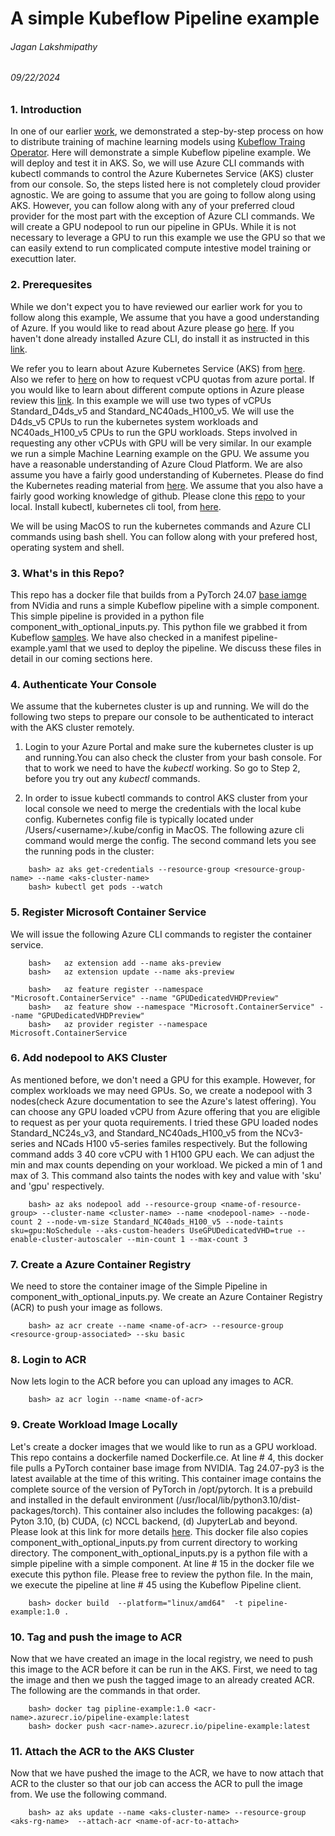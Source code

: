 # A simple Kubeflow Pipeline example
###### Jagan Lakshmipathy 
###### 09/22/2024

### 1. Introduction
In one of our earlier [work](https://github.com/jagan-lakshmipathy/aks-kf-top-distrib-training), we demonstrated a step-by-step process on how to distribute training of machine learning models using  [Kubeflow Traing Operator](https://www.kubeflow.org/docs/components/training/). Here will demonstrate a simple Kubeflow pipeline example. We will deploy and test it in AKS. So, we will use Azure CLI commands with kubectl commands to control the Azure Kubernetes Service (AKS) cluster from our console. So, the steps listed here is not completely cloud provider agnostic. We are going to assume that you are going to follow along using AKS. However, you can follow along with any of your preferred cloud provider for the most part with the exception of Azure CLI commands. We will create a GPU nodepool to run our pipeline in GPUs. While it is not necessary to leverage a GPU to run this example we use the GPU so that we can easily extend to run complicated compute intestive model training or executtion later.

### 2. Prerequesites
While we don't expect you to have reviewed our earlier work for you to follow along this example, We assume that you have a good understanding of Azure. If you would like to read about Azure please go [here](https://azure.microsoft.com/en-us/get-started). If you haven't done already installed Azure CLI, do install it as instructed in this [link](https://learn.microsoft.com/en-us/cli/azure/install-azure-cli).

We refer you to learn about Azure Kubernetes Service (AKS) from [here](https://learn.microsoft.com/en-us/azure/aks/learn/quick-kubernetes-deploy-portal?tabs=azure-cli). Also we refer to [here](https://learn.microsoft.com/en-us/azure/aks/learn/quick-kubernetes-deploy-portal?tabs=azure-cli) on how to request vCPU quotas from azure portal. If you would like to learn about different compute options in Azure please review this [link](https://learn.microsoft.com/en-us/azure/virtual-machines/sizes/overview?tabs=breakdownseries%2Cgeneralsizelist%2Ccomputesizelist%2Cmemorysizelist%2Cstoragesizelist%2Cgpusizelist%2Cfpgasizelist%2Chpcsizelist). In this example we will use two types of vCPUs Standard\_D4ds\_v5 and Standard\_NC40ads\_H100\_v5. We will use the D4ds\_v5 CPUs to run the kubernetes system workloads and NC40ads\_H100\_v5 CPUs to run the GPU workloads. Steps involved in requesting any other vCPUs with GPU will be very similar. In our example we run a simple Machine Learning example on the GPU.  We assume you have a reasonable understanding of Azure Cloud Platform. We are also assume you have a fairly good understanding of Kubernetes. Please do find the Kubernetes reading material from [here](https://kubernetes.io/docs/setup/). We assume that you also have a fairly good working knowledge of github. Please clone this [repo](www.github.com) to your local. Install kubectl, kubernetes cli tool, from [here](https://kubernetes.io/docs/tasks/tools/).

We will be using MacOS to run the kubernetes commands and Azure CLI commands using bash shell. You can follow along with your prefered host, operating system and shell.

### 3. What's in this Repo?
This repo has a docker file that builds from a PyTorch 24.07 [base iamge](https://docs.nvidia.com/deeplearning/frameworks/pytorch-release-notes/rel-24-07.html) from NVidia and runs a simple Kubeflow pipeline with a simple component. This simple pipeline is provided in a python file component\_with\_optional\_inputs.py. This python file we grabbed it from Kubeflow [samples](https://github.com/kubeflow/pipelines/blob/master/samples/v2/component_with_optional_inputs.py). We have also checked in a manifest pipeline-example.yaml that we used to deploy the pipeline.  We discuss these files in detail in our coming sections here.


### 4. Authenticate Your Console
We assume that the kubernetes cluster is up and running. We will do the following two steps to prepare our console to be authenticated to interact with the AKS cluster remotely.

1. Login to your Azure Portal and make sure the kubernetes cluster is up and running.You can also check the cluster from your bash console. For that to work we need to have the *kubectl* working. So go to Step 2, before you try out any *kubectl* commands.

2. In order to issue kubectl commands to control AKS cluster from your local console we need to merge the credentials with the local kube config. Kubernetes config file is typically located under /Users/\<username\>/.kube/config in MacOS. The following azure cli command would merge the config. The second command lets you see the running pods in the cluster:

```
    bash> az aks get-credentials --resource-group <resource-group-name> --name <aks-cluster-name>
    bash> kubectl get pods --watch

```



### 5. Register Microsoft Container Service
We will issue the following Azure CLI commands to register the container service.
```
    bash>   az extension add --name aks-preview
    bash>   az extension update --name aks-preview

    bash>   az feature register --namespace "Microsoft.ContainerService" --name "GPUDedicatedVHDPreview"
    bash>   az feature show --namespace "Microsoft.ContainerService" --name "GPUDedicatedVHDPreview"
    bash>   az provider register --namespace Microsoft.ContainerService

```
### 6. Add nodepool to AKS Cluster

As mentioned before, we don't need a GPU for this example. However, for complex workloads we may need GPUs. So, we create a nodepool with 3 nodes(check Azure documentation to see the Azure's latest offering). You can choose any GPU loaded vCPU from Azure offering that you are eligible to request as per your quota requirements. I tried these GPU loaded nodes Standard\_NC24s\_v3, and Standard\_NC40ads\_H100\_v5 from the NCv3-series and NCads H100 v5-series familes respectively. But the following command adds 3 40 core vCPU with 1 H100 GPU each. We can adjust the min and max counts depending on your workload. We picked a min of 1 and max of 3. This command also taints the nodes with key and value with 'sku' and 'gpu' respectively.

```
    bash> az aks nodepool add --resource-group <name-of-resource-group> --cluster-name <cluster-name> --name <nodepool-name> --node-count 2 --node-vm-size Standard_NC40ads_H100_v5 --node-taints sku=gpu:NoSchedule --aks-custom-headers UseGPUDedicatedVHD=true --enable-cluster-autoscaler --min-count 1 --max-count 3

```

### 7. Create a Azure Container Registry
We need to store the container image of the Simple Pipeline in component\_with\_optional\_inputs.py. We create an Azure Container Registry (ACR) to push your image as follows.

```
    bash> az acr create --name <name-of-acr> --resource-group <resource-group-associated> --sku basic
```

### 8. Login to ACR
Now lets login to the ACR before you can upload any images to ACR.

```
    bash> az acr login --name <name-of-acr>
```

### 9. Create Workload Image Locally
Let's create a docker images that we would like to run as a GPU workload. This repo contains a dockerfile named Dockerfile.ce. At line # 4, this docker file pulls a PyTorch container base image from NVIDIA. Tag 24.07-py3 is the latest available at the time of this writing. This container image contains the complete source of the version of PyTorch in /opt/pytorch. It is a prebuild and installed in the default environment (/usr/local/lib/python3.10/dist-packages/torch). This container also includes the following pacakges: (a) Pyton 3.10, (b) CUDA, (c) NCCL backend, (d) JupyterLab and beyond. Please look at this link for more details [here](https://docs.nvidia.com/deeplearning/frameworks/pytorch-release-notes/rel-24-07.html). This docker file also copies component\_with\_optional\_inputs.py from current directory to working directory. The component\_with\_optional\_inputs.py is a python file with a simple pipeline with a simple component. At line # 15 in the docker file we execute this python file. Please free to review the python file. In the main, we execute the pipeline at line # 45 using the Kubeflow Pipeline client.

```
    bash> docker build  --platform="linux/amd64"  -t pipeline-example:1.0 .
```

### 10. Tag and push the image to ACR
Now that we have created an image in the local registry, we need to push this image to the ACR before it can be run in the AKS. First, we need to tag the image and then we push the tagged image to an already created ACR. The following are the commands in that order.
```
    bash> docker tag pipline-example:1.0 <acr-name>.azurecr.io/pipeline-example:latest
    bash> docker push <acr-name>.azurecr.io/pipeline-example:latest
```

### 11. Attach the ACR to the AKS Cluster
Now that we have pushed the image to the ACR, we have to now attach that ACR to the cluster so that our job can access the ACR to pull the image from. We use the following command.

```
    bash> az aks update --name <aks-cluster-name> --resource-group <aks-rg-name>  --attach-acr <name-of-acr-to-attach>
```

